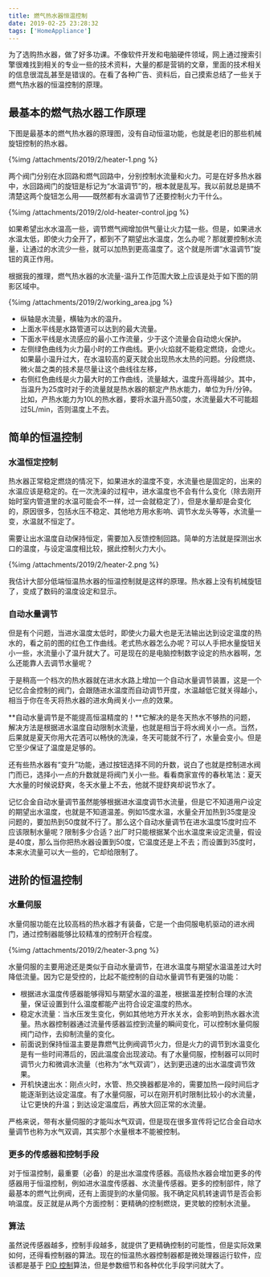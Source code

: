 ```yaml
---
title: 燃气热水器恒温控制
date: 2019-02-25 23:28:32
tags: ['HomeAppliance']
---
```


为了选购热水器，做了好多功课。不像软件开发和电脑硬件领域，网上通过搜索引擎很难找到相关的专业一些的技术资料，大量的都是营销的文章，里面的技术相关的信息很混乱甚至是错误的。在看了各种广告、资料后，自己摸索总结了一些关于燃气热水器的恒温控制的原理。

## 最基本的燃气热水器工作原理

下图是最基本的燃气热水器的原理图，没有自动恒温功能，也就是老旧的那些机械旋钮控制的热水器。

{%img /attachments/2019/2/heater-1.png %}

两个阀门分别在水回路和燃气回路中，分别控制水流量和火力。可是在好多热水器中，水回路阀门的旋钮是标记为“水温调节”的，根本就是乱写。我以前就总是搞不清楚这两个旋钮怎么用——既然都有水温调节了还要控制火力干什么。

{%img /attachments/2019/2/old-heater-control.jpg %}

如果希望出水水温高一些，调节燃气阀增加供气量让火力猛一些。但是，如果进水水温太低，即使火力全开了，都到不了期望出水温度，怎么办呢？那就要控制水流量，让通过的水流少一些，就可以加热到更高温度了。这个就是所谓“水温调节”旋钮的真正作用。

根据我的推理，燃气热水器的水流量-温升工作范围大致上应该是处于如下图的阴影区域中。

{%img /attachments/2019/2/working_area.jpg %}

- 纵轴是水流量，横轴为水的温升。
- 上面水平线是水路管道可以达到的最大流量。
- 下面水平线是水流感应的最小工作流量，少于这个流量会自动熄火保护。
- 左侧绿色曲线为火力最小时的工作曲线。更小火焰就不能稳定燃烧，会熄火。如果最小温升过大，在水温较高的夏天就会出现热水太热的问题。分段燃烧、微火苗之类的技术是尽量让这个曲线往左移，
- 右侧红色曲线是火力最大时的工作曲线，流量越大，温度升高得越少。其中，当温升为25度时对于的流量就是热水器的额定产热水能力，单位为升/分钟。比如，产热水能力为10L的热水器，要将水温升高50度，水流量最大不可能超过5L/min，否则温度上不去。

## 简单的恒温控制

### 水温恒定控制

热水器正常稳定燃烧的情况下，如果进水的温度不变，水流量也是固定的，出来的水温应该是稳定的。在一次洗澡的过程中，进水温度也不会有什么变化（除去刚开始时室内管道里的水温可能会不一样，过一会就稳定了），但是水量却是会变化的，原因很多，包括水压不稳定、其他地方用水影响、调节水龙头等等，水流量一变，水温就不恒定了。

需要让出水温度自动保持恒定，需要加入反馈控制回路。简单的方法就是探测出水口的温度，与设定温度相比较，据此控制火力大小。

{%img /attachments/2019/2/heater-2.png %}

我估计大部分低端恒温热水器的恒温控制就是这样的原理。热水器上没有机械旋钮了，变成了数码的温度设定和显示。

### 自动水量调节

但是有个问题，当进水温度太低时，即使火力最大也是无法输出达到设定温度的热水的，看之前的图的红色工作曲线。老式热水器怎么办呢？可以人手把水量旋钮关小一些，水流量小了温升就大了。可是现在的是电脑控制数字设定的热水器啊，怎么还能靠人去调节水量呢？

于是稍高一个档次的热水器就在进水水路上增加一个自动水量调节装置，这是一个记忆合金控制的阀门，会跟随进水温度而自动调节开度，水温越低它就关得越小，相当于你在冬天将热水器的进水角阀关小一点的效果。

**自动水量调节是不能提高恒温精度的！**它解决的是冬天热水不够热的问题，解决方法是根据进水温度自动限制水流量，也就是相当于将水阀关小一点。当然，后果就是夏天你用大花洒可以畅快的洗澡，冬天可能就不行了，水量会变小。但是它至少保证了温度是足够的。

还有些热水器有“变升”功能，通过按钮选择不同的升数，说白了也就是控制进水阀门而已，选择小一点的升数就是将阀门关小一些。看看商家宣传的春秋笔法：夏天大水量的时候说舒爽，冬天水量上不去，他就不提舒爽却说节水了。

记忆合金自动水量调节虽然能够根据进水温度调节水流量，但是它不知道用户设定的期望出水温度，也就是不知道温差。例如15度水温，水量全开加热到35度是没问题的，要加热到50度就不行了。那么这个自动水量调节在进水温度15度时应不应该限制水量呢？限制多少合适？出厂时只能根据某个出水温度来设定流量，假设是40度，那么当你把热水器设置到50度，它温度还是上不去；而设置到35度时，本来水流量可以大一些的，它却给限制了。

## 进阶的恒温控制

### 水量伺服

水量伺服功能在比较高档的热水器才有装备，它是一个由伺服电机驱动的进水阀门，通过控制器能够比较精准的控制开合程度。

{%img /attachments/2019/2/heater-3.png %}

水量伺服的主要用途还是类似于自动水量调节，在进水温度与期望水温温差过大时降低流量。因为它是受控的，比起不能控制的自动水量调节有更强的功能：

- 根据进水温度传感器能够得知与期望水温的温差，根据温差控制合理的水流量，保证设置到什么温度都能产出符合设定温度的热水。
- 稳定水流量：当水压发生变化，例如其他地方开水关水，会影响到热水器水流量。热水器控制器通过流量传感器监控到流量的瞬间变化，可以控制水量伺服阀门动作，去抑制流量的变化。
- 前面说到保持恒温主要是靠燃气比例阀调节火力，但是火力的调节到水温变化是有一些时间滞后的，因此温度会出现波动。有了水量伺服，控制器可以同时调节火力和微调水流量（也称为“水气双调”），达到更迅速的出水温度调节效果。
- 开机快速出水：刚点火时，水管、热交换器都是冷的，需要加热一段时间后才能逐渐到达设定温度。有了水量伺服，可以在刚开机时限制比较小的水流量，让它更快的升温；到达设定温度后，再放大回正常的水流量。

严格来说，带有水量伺服的才能叫水气双调，但是现在很多宣传将记忆合金自动水量调节也称为水气双调，其实那个水量根本不能被控制。

### 更多的传感器和控制手段

对于恒温控制，最重要（必备）的是出水温度传感器。高级热水器会增加更多的传感器用于恒温控制，例如进水温度传感器、水流量传感器。更多的控制部件，除了最基本的燃气比例阀，还有上面提到的水量伺服。我不确定风机转速调节是否会影响温度。反正就是从两个方面控制：更精确的控制燃烧，更灵敏的控制水流量。

### 算法

虽然说传感器越多，控制手段越多，就提供了更精确控制的可能性，但是实际效果如何，还得看控制器的算法。现在的恒温热水器控制器都是微处理器运行软件，应该都是基于 [PID 控制](https://www.wikiwand.com/zh-hant/PID%E6%8E%A7%E5%88%B6%E5%99%A8)算法，但是参数细节和各种优化手段学问就大了。

